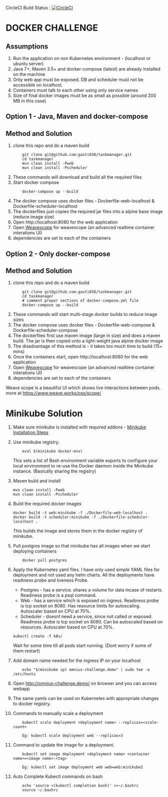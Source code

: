 CircleCI Build Status : [![CircleCI](https://circleci.com/gh/gauti038/taskmanager/tree/master.svg?style=svg)](https://circleci.com/gh/gauti038/taskmanager/tree/master)

# DOCKER CHALLENGE

## Assumptions
1. Run the application on non Kubernetes environment - (localhost or ubuntu server)
2. Java 7+, Maven 3.5+ and docker-compose (latest) are already installed on the machine
3. Only web app must be exposed. DB and scheduler must not be accessible on localhost.
4. Containers must talk to each other using only service names
5. Size of final docker images must be as small as possible (around 200 MB in this case)

## Option 1 - Java, Maven and docker-compose 

## Method and Solution
1. clone this repo and do a maven build
    ``` 
        git clone git@github.com:gauti038/taskmanager.git 
        cd taskmanager 
        mvn clean install -Pweb 
        mvn clean install -Pscheduler
    ```
2. These commands will download and build all the required files
3. Start docker compose 
    ```
        docker-compose up --build
    ```
4. The docker compose uses docker files - Dockerfile-web-localhost & Dockerfile-scheduler-localhost
5. The dockerfiles just copies the required jar files into a alpine base image (reduce image size)
6. Open http://localhost:8080 for the web application 
7. Open [Weavescope](http://localhost:4040/#!/state/{%22pinnedMetricType%22:%22Memory%22,%22topologyId%22:%22containers%22}) for weavescope (an advanced realtime container interations UI)
8. dependencies are set to each of the containers

## Option 2 - Only docker-compose

## Method and Solution
1. clone this repo and do a maven build
    ``` 
        git clone git@github.com:gauti038/taskmanager.git 
        cd taskmanager 
        # comment proper sections of docker-compose.yml file
        docker-compose up --build
    ```
2. These commands will start multi-stage docker builds to reduce image sizes
3. The docker compose uses docker files - Dockerfile-web-compose & Dockerfile-scheduler-compose
4. The dockerfiles first use maven image (large in size) and does a maven build. The jar is then copied onto a light-weight java alpine docker image 
5. The disadvantage of this method is - it takes too much time to build (15+ mins) 
6. Once the containers start, open http://localhost:8080 for the web application 
7. Open [Weavescope](http://localhost:4040/#!/state/{%22pinnedMetricType%22:%22Memory%22,%22topologyId%22:%22containers%22}) for weavescope (an advanced realtime container interations UI)
8. dependencies are set to each of the containers

Weave scope is a beautiful UI which shows live interactions between pods. 
more at https://www.weave.works/oss/scope/ 

# Minikube Solution

1. Make sure minikube is installed with required addons - 
    [Minikube Installation Steps](k8s/README.md)

2. Use minikube registry. 
    ``` 
        eval $(minikube docker-env) 
    ```
    This sets a list of Bash environment variable exports to configure your local environment to re-use the Docker daemon inside the Minikube instance. (Basically sharing the registry)

3. Maven build and install
    ```
    mvn clean install -Pweb
    mvn clean install -Pscheduler
    ```
4. Build the required docker images
    ```
    docker build -t web:minikube -f ./Dockerfile-web-localhost .
    docker build -t scheduler:minikube -f ./Dockerfile-scheduler-localhost . 
    ```
    This builds the image and stores them in the docker registry of minikube.

5. Pull postgres image so that minikube has all images when we start deploying containers
    ``` 
        docker pull postgres 
    ```

6. Apply the Kubernetes yaml files. I have only used simple YAML files for deployment and not used any helm charts.         All the deployments have readiness probe and liveness Probe.
    * Postgres - has a service. shares a volume for data incase of restarts. Readiness probe is a psql command. 
    * Web - has a service which is exposed on ingress. Readiness probe is tcp socket on 8080. Has resource limits for autoscaling. Autoscaler based on CPU at 70%.
    * Scheduler - doesnt need a service, since not called or exposed. Readiness probe is tcp socket on 8080. Can be autoscaled based on resources. Autoscaler based on CPU at 70%.
    ```
    kubectl create -f k8s/
    ```
    Wait for some time till all pods start running. (Dont worry if some of them restart)

7. Add domain name needed for the ingress IP on your localhost
    ``` 
        echo "$(minikube ip) omnius-challenge.demo" | sudo tee -a /etc/hosts 
    ```
8. Open http://omnius-challenge.demo/ on browser and you can access webapp 

9. The same yamls can be used on Kubernetes with appropriate changes to docker registry.

10. Commands to manually scale a deployment 
    ```
        kubectl scale deployment <deployment name> --replicas=<scale-count>

        Eg: kubectl scale deployment web --replicas=3
    ```
11. Command to update the image for a deployment.
    ```
        kubectl set image deployment <deployment name> <container name>=<image name>:<tag>
        
        Eg: kubectl set image deployment web web=web:minikube2
    ```
12. Auto Complete Kubectl commands on bash 
    ```
        echo 'source <(kubectl completion bash)' >>~/.bashrc
        source ~/.bashrc
    ```






